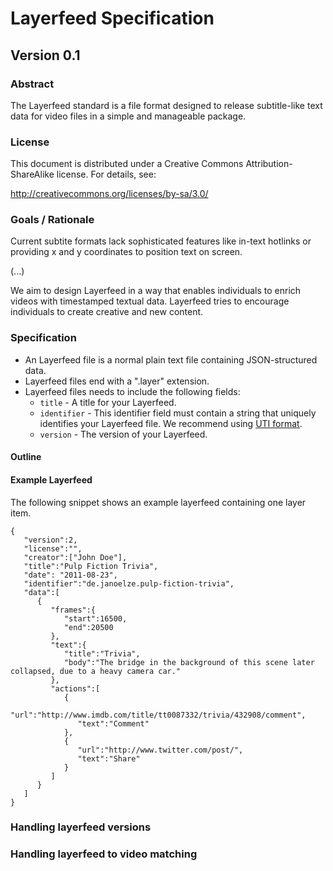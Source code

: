 # Layerfeed Specification
## Version 0.1

### Abstract

The Layerfeed standard is a file format designed to release subtitle-like text data for video files in a simple and manageable package.

### License

This document is distributed under a Creative Commons Attribution-ShareAlike license. For details, see:

http://creativecommons.org/licenses/by-sa/3.0/

### Goals / Rationale

Current subtite formats lack sophisticated features like in-text hotlinks or providing x and y coordinates to position text on screen.

(...)

We aim to design Layerfeed in a way that enables individuals to enrich videos with timestamped textual data. Layerfeed tries to encourage individuals to create creative and new content. 

### Specification

* An Layerfeed file is a normal plain text file containing JSON-structured data.
* Layerfeed files end with a ".layer" extension.
* Layerfeed files needs to include the following fields:
  * ```title``` - A title for your Layerfeed.
  * ```identifier``` - This identifier field must contain a string that uniquely identifies your Layerfeed file. We recommend using [UTI format](http://en.wikipedia.org/wiki/Uniform_Type_Identifier).
  * ```version``` - The version of your Layerfeed.

#### Outline

#### Example Layerfeed

The following snippet shows an example layerfeed containing one layer item.

```
{
   "version":2,
   "license":"",
   "creator":["John Doe"],
   "title":"Pulp Fiction Trivia",
   "date": "2011-08-23",
   "identifier":"de.janoelze.pulp-fiction-trivia",
   "data":[
      {
         "frames":{
            "start":16500,
            "end":20500
         },
         "text":{
            "title":"Trivia",
            "body":"The bridge in the background of this scene later collapsed, due to a heavy camera car."
         },
         "actions":[
            {
               "url":"http://www.imdb.com/title/tt0087332/trivia/432908/comment",
               "text":"Comment"
            },
            {
               "url":"http://www.twitter.com/post/",
               "text":"Share"
            }
         ]
      }
   ]
}
```

### Handling layerfeed versions
### Handling layerfeed to video matching
